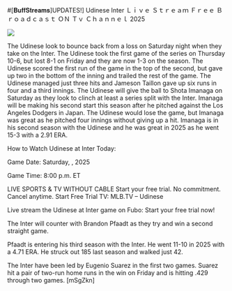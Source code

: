 #[𝐁𝐮𝐟𝐟𝐒𝐭𝐫𝐞𝐚𝐦𝐬]UPDATES!] Udinese Inter Ｌｉｖｅ Ｓｔｒｅａｍ Ｆｒｅｅ Ｂｒｏａｄｃａｓｔ ＯＮ Ｔｖ Ｃｈａｎｎｅｌ  2025  
  
  
[![](https://i.imgur.com/qSNzIqt.png)](https://movie.rssnews.media/ANOaFIn.php)  
  
The Udinese look to bounce back from a loss on Saturday night when they take on the Inter. The Udinese took the first game of the series on Thursday 10-6, but lost 8-1 on Friday and they are now 1-3 on the season. The Udinese scored the first run of the game in the top of the second, but gave up two in the bottom of the inning and trailed the rest of the game. The Udinese managed just three hits and Jameson Taillon gave up six runs in four and a third innings. The Udinese will give the ball to Shota Imanaga on Saturday as they look to clinch at least a series split with the Inter. Imanaga will be making his second start this season after he pitched against the Los Angeles Dodgers in Japan. The Udinese would lose the game, but Imanaga was great as he pitched four innings without giving up a hit. Imanaga is in his second season with the Udinese and he was great in 2025 as he went 15-3 with a 2.91 ERA.

How to Watch Udinese at Inter Today:

Game Date: Saturday, , 2025

Game Time: 8:00 p.m. ET

LIVE SPORTS & TV WITHOUT CABLE
Start your free trial. No commitment. Cancel anytime.
Start Free Trial
TV: MLB.TV – Udinese

Live stream the Udinese at Inter game on Fubo: Start your free trial now!

The Inter will counter with Brandon Pfaadt as they try and win a second straight game.

Pfaadt is entering his third season with the Inter. He went 11-10 in 2025 with a 4.71 ERA. He struck out 185 last season and walked just 42.

The Inter have been led by Eugenio Suarez in the first two games. Suarez hit a pair of two-run home runs in the win on Friday and is hitting .429 through two games. [mSgZkn]